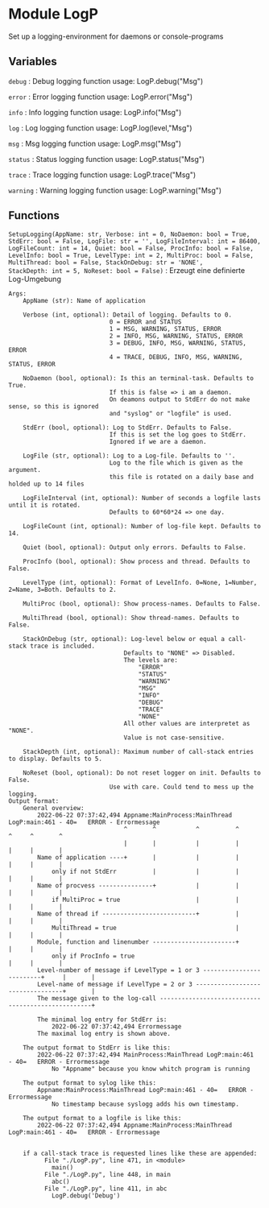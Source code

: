 Module LogP
===========
Set up a logging-environment for daemons or console-programs

Variables
---------

    
`debug`
:   Debug logging function
    usage: LogP.debug("Msg")

    
`error`
:   Error logging function
    usage: LogP.error("Msg")

    
`info`
:   Info logging function
    usage: LogP.info("Msg")

    
`log`
:   Log logging function
    usage: LogP.log(level,"Msg")

    
`msg`
:   Msg logging function
    usage: LogP.msg("Msg")

    
`status`
:   Status logging function
    usage: LogP.status("Msg")

    
`trace`
:   Trace logging function
    usage: LogP.trace("Msg")

    
`warning`
:   Warning logging function
    usage: LogP.warning("Msg")

Functions
---------

    
`SetupLogging(AppName: str, Verbose: int = 0, NoDaemon: bool = True, StdErr: bool = False, LogFile: str = '', LogFileInterval: int = 86400, LogFileCount: int = 14, Quiet: bool = False, ProcInfo: bool = False, LevelInfo: bool = True, LevelType: int = 2, MultiProc: bool = False, MultiThread: bool = False, StackOnDebug: str = 'NONE', StackDepth: int = 5, NoReset: bool = False)`
:   Erzeugt eine definierte Log-Umgebung
    
    Args:
        AppName (str): Name of application
    
        Verbose (int, optional): Detail of logging. Defaults to 0.
                                0 = ERROR and STATUS
                                1 = MSG, WARNING, STATUS, ERROR 
                                2 = INFO, MSG, WARNING, STATUS, ERROR 
                                3 = DEBUG, INFO, MSG, WARNING, STATUS, ERROR 
                                4 = TRACE, DEBUG, INFO, MSG, WARNING, STATUS, ERROR 
    
        NoDaemon (bool, optional): Is this an terminal-task. Defaults to True.
                                If this is false => i am a daemon.
                                On deamons output to StdErr do not make sense, so this is ignored
                                and "syslog" or "logfile" is used.
    
        StdErr (bool, optional): Log to StdErr. Defaults to False.
                                If this is set the log goes to StdErr.
                                Ignored if we are a daemon.
    
        LogFile (str, optional): Log to a Log-file. Defaults to ''.
                                Log to the file which is given as the argument.
                                this file is rotated on a daily base and holded up to 14 files
    
        LogFileInterval (int, optional): Number of seconds a logfile lasts until it is rotated.
                                Defaults to 60*60*24 => one day.
    
        LogFileCount (int, optional): Number of log-file kept. Defaults to 14.
    
        Quiet (bool, optional): Output only errors. Defaults to False.
    
        ProcInfo (bool, optional): Show process and thread. Defaults to False.
    
        LevelType (int, optional): Format of LevelInfo. 0=None, 1=Number, 2=Name, 3=Both. Defaults to 2.
    
        MultiProc (bool, optional): Show process-names. Defaults to False.
    
        MultiThread (bool, optional): Show thread-names. Defaults to False.
    
        StackOnDebug (str, optional): Log-level below or equal a call-stack trace is included.
                                    Defaults to "NONE" => Disabled.
                                    The levels are:
                                        "ERROR"
                                        "STATUS"
                                        "WARNING"
                                        "MSG"
                                        "INFO"
                                        "DEBUG"
                                        "TRACE"
                                        "NONE"
                                    All other values are interpretet as "NONE".
                                    Value is not case-sensitive.
    
        StackDepth (int, optional): Maximum number of call-stack entries to display. Defaults to 5.
    
        NoReset (bool, optional): Do not reset logger on init. Defaults to False.
                                Use with care. Could tend to mess up the logging.
    Output format:
        General overview:
            2022-06-22 07:37:42,494 Appname:MainProcess:MainThread LogP:main:461 - 40=   ERROR - Errormessage
                                    ^       ^           ^          ^               ^     ^       ^
                                    |       |           |          |               |     |       |
            Name of application ----+       |           |          |               |     |       |
                only if not StdErr          |           |          |               |     |       |
            Name of procvess ---------------+           |          |               |     |       |
                if MultiProc = true                     |          |               |     |       |
            Name of thread if --------------------------+          |               |     |       |
                MultiThread = true                                 |               |     |       |
            Module, function and linenumber -----------------------+               |     |       |
                only if ProcInfo = true                                            |     |       |
            Level-number of message if LevelType = 1 or 3 -------------------------+     |       |
            Level-name of message if LevelType = 2 or 3 ---------------------------------+       |
            The message given to the log-call ---------------------------------------------------+
    
            The minimal log entry for StdErr is:
                2022-06-22 07:37:42,494 Errormessage
            The maximal log entry is shown above.
    
        The output format to StdErr is like this:
            2022-06-22 07:37:42,494 MainProcess:MainThread LogP:main:461     - 40=   ERROR - Errormessage
                No "Appname" because you know whitch program is running 
    
        The output format to sylog like this:
            Appname:MainProcess:MainThread LogP:main:461 - 40=   ERROR - Errormessage
                No timestamp because syslogg adds his own timestamp.
    
        The output format to a logfile is like this:
            2022-06-22 07:37:42,494 Appname:MainProcess:MainThread LogP:main:461 - 40=   ERROR - Errormessage
    
    
        if a call-stack trace is requested lines like these are appended:
              File "./LogP.py", line 471, in <module>
                main()
              File "./LogP.py", line 448, in main
                abc()
              File "./LogP.py", line 411, in abc
                LogP.debug('Debug')

